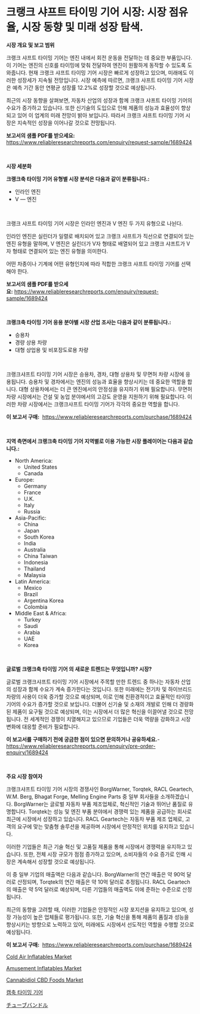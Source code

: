 <p><h1>크랭크 샤프트 타이밍 기어 시장: 시장 점유율, 시장 동향 및 미래 성장 탐색.</h1></p><p><strong>시장 개요 및 보고 범위</strong></p>
<p><p>크랭크 샤프트 타이밍 기어는 엔진 내에서 회전 운동을 전달하는 데 중요한 부품입니다. 이 기어는 엔진의 신호를 타이밍에 맞춰 전달하여 엔진이 원활하게 동작할 수 있도록 도와줍니다. 현재 크랭크 샤프트 타이밍 기어 시장은 빠르게 성장하고 있으며, 미래에도 이러한 성장세가 지속될 전망입니다. 시장 예측에 따르면, 크랭크 샤프트 타이밍 기어 시장은 예측 기간 동안 연평균 성장률 12.2%로 성장할 것으로 예상됩니다.</p><p>최근의 시장 동향을 살펴보면, 자동차 산업의 성장과 함께 크랭크 샤프트 타이밍 기어의 수요가 증가하고 있습니다. 또한 신기술의 도입으로 인해 제품의 성능과 효율성이 향상되고 있어 이 업계의 미래 전망이 밝아 보입니다. 따라서 크랭크 샤프트 타이밍 기어 시장은 지속적인 성장을 이어나갈 것으로 전망됩니다.</p></p>
<p><strong>보고서의 샘플 PDF를 받으세요:</strong> <a href="https://www.reliableresearchreports.com/enquiry/request-sample/1689424">https://www.reliableresearchreports.com/enquiry/request-sample/1689424</a></p>
<p>&nbsp;</p>
<p><strong>시장 세분화</strong></p>
<p><strong>크랭크축 타이밍 기어 유형별 시장 분석은 다음과 같이 분류됩니다.:</strong></p>
<p><ul><li>인라인 엔진</li><li>V — 엔진</li></ul></p>
<p>&nbsp;</p>
<p><p>크랭크 샤프트 타이밍 기어 시장은 인라인 엔진과 V 엔진 두 가지 유형으로 나뉜다. </p><p>인라인 엔진은 실린더가 일렬로 배치되어 있고 크랭크 샤프트가 직선으로 연결되어 있는 엔진 유형을 말하며, V 엔진은 실린더가 V자 형태로 배열되어 있고 크랭크 샤프트가 V자 형태로 연결되어 있는 엔진 유형을 의미한다. </p><p>어떤 차종이나 기계에 어떤 유형인지에 따라 적합한 크랭크 샤프트 타이밍 기어를 선택해야 한다.</p></p>
<p><strong>보고서의 샘플 PDF를 받으세요:</strong>&nbsp;<a href="https://www.reliableresearchreports.com/enquiry/request-sample/1689424">https://www.reliableresearchreports.com/enquiry/request-sample/1689424</a></p>
<p>&nbsp;</p>
<p><strong> 크랭크축 타이밍 기어 응용 분야별 시장 산업 조사는 다음과 같이 분류됩니다.:</strong></p>
<p><ul><li>승용차</li><li>경량 상용 차량</li><li>대형 상업용 및 비포장도로용 차량</li></ul></p>
<p>&nbsp;</p>
<p><p>크랭크샤프트 타이밍 기어 시장은 승용차, 경차, 대형 상용차 및 무면허 차량 시장에 응용됩니다. 승용차 및 경차에서는 엔진의 성능과 효율을 향상시키는 데 중요한 역할을 합니다. 대형 상용차에서는 더 큰 엔진에서의 안정성을 유지하기 위해 필요합니다. 무면허 차량 시장에서는 건설 및 농업 분야에서의 고강도 운영을 지원하기 위해 필요합니다. 이러한 차량 시장에서는 크랭크샤프트 타이밍 기어가 각각의 중요한 역할을 합니다.</p></p>
<p><strong>이 보고서 구매:</strong>&nbsp; <a href="https://www.reliableresearchreports.com/purchase/1689424">https://www.reliableresearchreports.com/purchase/1689424</a></p>
<p>&nbsp;</p>
<p><strong>지역 측면에서 크랭크축 타이밍 기어 지역별로 이용 가능한 시장 플레이어는 다음과 같습니다.:</strong></p>
<p><ul>
    <li>
        North America:
        <ul>
            <li>United States</li>
            <li>Canada</li>
        </ul>
    </li>
    <li>
        Europe:
        <ul>
            <li>Germany</li>
            <li>France</li>
            <li>U.K.</li>
            <li>Italy</li>
            <li>Russia</li>
        </ul>
    </li>
    <li>
        Asia-Pacific:
        <ul>
            <li>China</li>
            <li>Japan</li>
            <li>South Korea</li>
            <li>India</li>
            <li>Australia</li>
            <li>China Taiwan</li>
            <li>Indonesia</li>
            <li>Thailand</li>
            <li>Malaysia</li>
        </ul>
    </li>
    <li>
        Latin America:
        <ul>
            <li>Mexico</li>
            <li>Brazil</li>
            <li>Argentina Korea</li>
            <li>Colombia</li>
        </ul>
    </li>
    <li>
        Middle East & Africa:
        <ul>
            <li>Turkey</li>
            <li>Saudi</li>
            <li>Arabia</li>
            <li>UAE</li>
            <li>Korea</li>
        </ul>
    </li>
    </ul></p>
<p>&nbsp;</p>
<p><strong>글로벌 크랭크축 타이밍 기어 의 새로운 트렌드는 무엇입니까? 시장?</strong></p>
<p><p>글로벌 크랭크샤프트 타이밍 기어 시장에서 주목할 만한 트렌드 중 하나는 자동차 산업의 성장과 함께 수요가 계속 증가한다는 것입니다. 또한 미래에는 전기차 및 하이브리드 차량의 사용이 더욱 증가할 것으로 예상되며, 이로 인해 친환경적이고 효율적인 타이밍 기어의 수요가 증가할 것으로 보입니다. 더불어 신기술 및 소재의 개발로 인해 더 경량화된 제품이 요구될 것으로 예상되며, 이는 시장에서 더 많은 혁신을 이끌어낼 것으로 전망됩니다. 전 세계적인 경쟁이 치열해지고 있으므로 기업들은 더욱 역량을 강화하고 시장 변화에 대응할 준비가 필요합니다.</p></p>
<p><strong>이 보고서를 구매하기 전에 궁금한 점이 있으면 문의하거나 공유하세요.</strong>- <a href="https://www.reliableresearchreports.com/enquiry/pre-order-enquiry/1689424">https://www.reliableresearchreports.com/enquiry/pre-order-enquiry/1689424</a></p>
<p>&nbsp;</p>
<p><strong>주요 시장 참여자</strong></p>
<p><p>크랭크샤프트 타이밍 기어 시장의 경쟁사인 BorgWarner, Torqtek, RACL Geartech, W.M. Berg, Bhagat Forge, Melling Engine Parts 중 일부 회사들을 소개하겠습니다. BorgWarner는 글로벌 자동차 부품 제조업체로, 혁신적인 기술과 뛰어난 품질로 유명합니다. Torqtek는 성능 및 엔진 부품 분야에서 경쟁력 있는 제품을 공급하는 회사로 최근에 시장에서 성장하고 있습니다. RACL Geartech는 자동차 부품 제조 업체로, 고객의 요구에 맞는 맞춤형 솔루션을 제공하며 시장에서 안정적인 위치를 유지하고 있습니다.</p><p>이러한 기업들은 최근 기술 혁신 및 고품질 제품을 통해 시장에서 경쟁력을 유지하고 있습니다. 또한, 전체 시장 규모가 점점 증가하고 있으며, 소비자들의 수요 증가로 인해 시장은 계속해서 성장할 것으로 예상됩니다.</p><p>이 중 일부 기업의 매출액은 다음과 같습니다. BorgWarner의 연간 매출은 약 90억 달러로 산정되며, Torqtek의 연간 매출은 약 10억 달러로 추정됩니다. RACL Geartech의 매출은 약 5억 달러로 예상되며, 다른 기업들의 매출액도 이에 준하는 수준으로 산정됩니다.</p><p>최근의 동향을 고려할 때, 이러한 기업들은 안정적인 시장 포지션을 유지하고 있으며, 성장 가능성이 높은 업체들로 평가됩니다. 또한, 기술 혁신을 통해 제품의 품질과 성능을 향상시키는 방향으로 노력하고 있어, 미래에도 시장에서 선도적인 역할을 수행할 것으로 예상됩니다.</p></p>
<p><strong>이 보고서 구매:</strong>&nbsp;&nbsp;<a href="https://www.reliableresearchreports.com/purchase/1689424">https://www.reliableresearchreports.com/purchase/1689424</a></p>
<p><p><a href="https://github.com/RichRobinson5/Market-Research-Report-List-4/blob/main/cold-air-inflatables-market.md">Cold Air Inflatables Market</a></p><p><a href="https://github.com/singletonthaxterkelliehr2df/Market-Research-Report-List-1/blob/main/amusement-inflatables-market.md">Amusement Inflatables Market</a></p><p><a href="https://issuu.com/reportprime-2/docs/cannabidiol-cbd-foods-market-size-2030.pptx">Cannabidiol CBD Foods Market</a></p><p><a href="https://github.com/vs2869dizt0/Market-Research-Report-List-1/blob/main/27256362245.md">캠축 타이밍 기어</a></p><p><a href="https://medium.com/@kelscdowell78456/%E3%83%81%E3%83%A5%E3%83%BC%E3%83%93%E3%83%B3%E3%82%B0%E3%83%90%E3%83%B3%E3%83%89%E3%83%AB%E5%B8%82%E5%A0%B4-2031%E5%B9%B4%E3%81%BE%E3%81%A7%E3%81%AE%E3%83%88%E3%83%AC%E3%83%B3%E3%83%89-%E4%BA%88%E6%B8%AC-%E7%AB%B6%E4%BA%89%E5%88%86%E6%9E%90-89fb3dc84c76">チューブバンドル</a></p></p>
